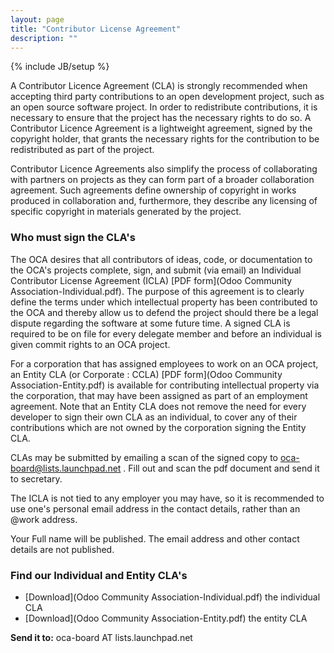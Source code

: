 ```yaml
---
layout: page
title: "Contributor License Agreement"
description: ""
---
```

{% include JB/setup %}


A Contributor Licence Agreement (CLA) is strongly recommended when accepting third party contributions to an open development project, such as an open source software project. In order to redistribute contributions, it is necessary to ensure that the project has the necessary rights to do so. A Contributor Licence Agreement is a lightweight agreement, signed by the copyright holder, that grants the necessary rights for the contribution to be redistributed as part of the project.

Contributor Licence Agreements also simplify the process of collaborating with partners on projects as they can form part of a broader collaboration agreement. Such agreements define ownership of copyright in works produced in collaboration and, furthermore, they describe any licensing of specific copyright in materials generated by the project.

### Who must sign the CLA's

The OCA desires that all contributors of ideas, code, or documentation to the OCA's projects complete, sign, and submit (via email) an Individual Contributor License Agreement (ICLA) [PDF form](Odoo Community Association-Individual.pdf). The purpose of this agreement is to clearly define the terms under which intellectual property has been contributed to the OCA and thereby allow us to defend the project should there be a legal dispute regarding the software at some future time. A signed CLA is required to be on file for every delegate member and before an individual is given commit rights to an OCA project.

For a corporation that has assigned employees to work on an OCA project, an Entity CLA (or Corporate : CCLA) [PDF form](Odoo Community Association-Entity.pdf) is available for contributing intellectual property via the corporation, that may have been assigned as part of an employment agreement. Note that an Entity CLA does not remove the need for every developer to sign their own CLA as an individual, to cover any of their contributions which are not owned by the corporation signing the Entity CLA.

CLAs may be submitted by emailing a scan of the signed copy to oca-board@lists.launchpad.net . Fill out and scan the pdf document and send it to secretary.

The ICLA is not tied to any employer you may have, so it is recommended to use one's personal email address in the contact details, rather than an @work address.

Your Full name will be published. The email address and other contact details are not published.

### Find our Individual and Entity CLA's

+ [Download](Odoo Community Association-Individual.pdf) the individual CLA
+ [Download](Odoo Community Association-Entity.pdf) the entity CLA

**Send it to:** oca-board AT lists.launchpad.net
